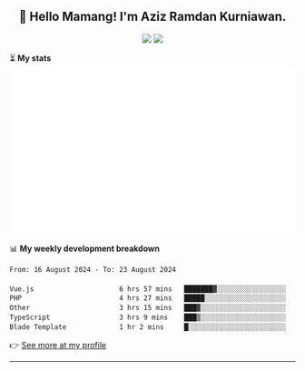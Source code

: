 <h2 align="center">👋 Hello Mamang! I'm Aziz Ramdan Kurniawan.</h2>  
<p align="center">
  <img src="https://komarev.com/ghpvc/?username=azizramdan">
  <img src="https://wakatime.com/badge/user/90056fa0-4c31-4eca-954e-2a3ac05896f9.svg">
</p>
    
⏳ **My stats**  
![](https://raw.githubusercontent.com/azizramdan/github-stats/master/generated/overview.svg#gh-dark-mode-only)

📊 **My weekly development breakdown**
<!--START_SECTION:waka-->

```txt
From: 16 August 2024 - To: 23 August 2024

Vue.js                     6 hrs 57 mins   ███████▓░░░░░░░░░░░░░░░░░   30.76 %
PHP                        4 hrs 27 mins   █████░░░░░░░░░░░░░░░░░░░░   19.76 %
Other                      3 hrs 15 mins   ███▓░░░░░░░░░░░░░░░░░░░░░   14.39 %
TypeScript                 3 hrs 9 mins    ███▒░░░░░░░░░░░░░░░░░░░░░   13.96 %
Blade Template             1 hr 2 mins     █░░░░░░░░░░░░░░░░░░░░░░░░   04.60 %
```

<!--END_SECTION:waka-->
👉 [See more at my profile](https://wakatime.com/@azizramdan)
***

